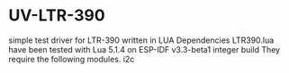 # UV-LTR-390
simple test driver for LTR-390 written in LUA 
Dependencies
LTR390.lua have been tested with Lua 5.1.4 on ESP-IDF v3.3-beta1 integer build They require the following modules.
  i2c

